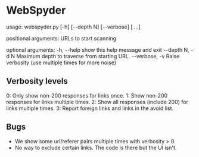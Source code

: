 # WebSpyder

usage: webspyder.py [-h] [--depth N] [--verbose] <url> [<url> ...]

positional arguments:
  <url>            URLs to start scanning

optional arguments:
  -h, --help       show this help message and exit
  --depth N, -d N  Maximum depth to traverse from starting URL.
  --verbose, -v    Raise verbosity (use multiple times for more noise)

## Verbosity levels

0: Only show non-200 responses for links once.
1: Show non-200 responses for links multiple times.
2: Show all responses (include 200) for links multiple times.
3: Report foreign links and links in the avoid list.

## Bugs

* We show some url/referer pairs multiple times with verbosity > 0
* No way to exclude certain links. The code is there but the UI isn't.
